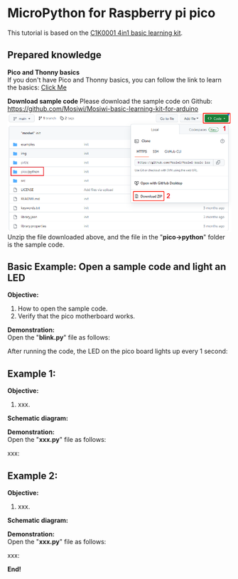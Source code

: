 # MicroPython for Raspberry pi pico   
This tutorial is based on the [C1K0001 4in1 basic learning kit](../../C1K0000_4in1_basic_learning_kit/C1K0000_4in1_basic_learning_kit.md).     

## Prepared knowledge      
**Pico and Thonny basics**     
If you don't have Pico and Thonny basics, you can follow the link to learn the basics: [Click Me](../../../raspberry/R1D0001_raspberry_pico/R1D0001_raspberry_pico.md)    

**Download sample code** 
Please download the sample code on Github: <https://github.com/Mosiwi/Mosiwi-basic-learning-kit-for-arduino> 
![Img](../../../_static/common_product/C1K0000_4in1_basic_learning_kit/Pico_tutorial/1img.png)    
Unzip the file downloaded above, and the file in the "**pico->python**" folder is the sample code.       


## Basic Example: Open a sample code and light an LED      
**Objective:**     
1. How to open the sample code.    
2. Verify that the pico motherboard works.      

**Demonstration:**       
Open the "**blink\.py**" file as follows:     

After running the code, the LED on the pico board lights up every 1 second:      

## Example 1:       
**Objective:**     
1. xxx.    

**Schematic diagram:**     


**Demonstration:**       
Open the "**xxx\.py**" file as follows:     

xxx:      

## Example 2:       
**Objective:**     
1. xxx.    

**Schematic diagram:**     


**Demonstration:**       
Open the "**xxx\.py**" file as follows:     

xxx:      










**End!**    













